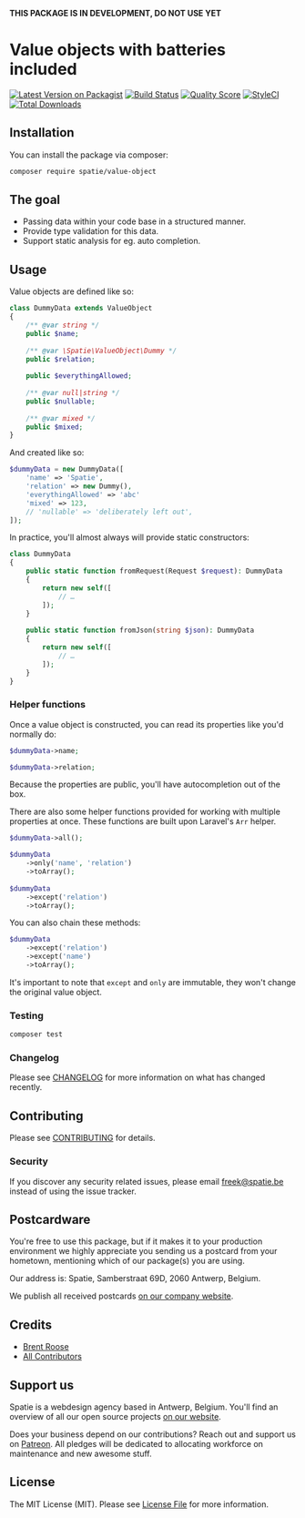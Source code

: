 **THIS PACKAGE IS IN DEVELOPMENT, DO NOT USE YET**

# Value objects with batteries included

[![Latest Version on Packagist](https://img.shields.io/packagist/v/spatie/value-object.svg?style=flat-square)](https://packagist.org/packages/spatie/value-object)
[![Build Status](https://img.shields.io/travis/spatie/value-object/master.svg?style=flat-square)](https://travis-ci.org/spatie/value-object)
[![Quality Score](https://img.shields.io/scrutinizer/g/spatie/value-object.svg?style=flat-square)](https://scrutinizer-ci.com/g/spatie/value-object)
[![StyleCI](https://github.styleci.io/repos/153632216/shield?branch=master)](https://github.styleci.io/repos/153632216)
[![Total Downloads](https://img.shields.io/packagist/dt/spatie/value-object.svg?style=flat-square)](https://packagist.org/packages/spatie/value-object)

## Installation

You can install the package via composer:

```bash
composer require spatie/value-object
```

## The goal

- Passing data within your code base in a structured manner.
- Provide type validation for this data.
- Support static analysis for eg. auto completion.

## Usage

Value objects are defined like so:

```php
class DummyData extends ValueObject
{
    /** @var string */
    public $name;
    
    /** @var \Spatie\ValueObject\Dummy */
    public $relation;
    
    public $everythingAllowed;
    
    /** @var null|string */
    public $nullable;
    
    /** @var mixed */
    public $mixed;
}
```

And created like so:

```php
$dummyData = new DummyData([
    'name' => 'Spatie',
    'relation' => new Dummy(),
    'everythingAllowed' => 'abc'
    'mixed' => 123,
    // 'nullable' => 'deliberately left out',
]);
```

In practice, you'll almost always will provide static constructors:

```php
class DummyData
{
    public static function fromRequest(Request $request): DummyData
    {
        return new self([
            // …
        ]);
    }
    
    public static function fromJson(string $json): DummyData
    {
        return new self([
            // …
        ]);
    }
}
```

### Helper functions

Once a value object is constructed, you can read its properties like you'd normally do:

```php
$dummyData->name;

$dummyData->relation;
```

Because the properties are public, you'll have autocompletion out of the box.

There are also some helper functions provided for working with multiple properties at once. 
These functions are built upon Laravel's `Arr` helper.

```php
$dummyData->all();

$dummyData
    ->only('name', 'relation')
    ->toArray();
    
$dummyData
    ->except('relation')
    ->toArray();
``` 

You can also chain these methods:

```php
$dummyData
    ->except('relation')
    ->except('name')
    ->toArray();
```

It's important to note that `except` and `only` are immutable, they won't change the original value object.

### Testing

``` bash
composer test
```

### Changelog

Please see [CHANGELOG](CHANGELOG.md) for more information on what has changed recently.

## Contributing

Please see [CONTRIBUTING](CONTRIBUTING.md) for details.

### Security

If you discover any security related issues, please email freek@spatie.be instead of using the issue tracker.

## Postcardware

You're free to use this package, but if it makes it to your production environment we highly appreciate you sending us a postcard from your hometown, mentioning which of our package(s) you are using.

Our address is: Spatie, Samberstraat 69D, 2060 Antwerp, Belgium.

We publish all received postcards [on our company website](https://spatie.be/en/opensource/postcards).

## Credits

- [Brent Roose](https://github.com/brentgd)
- [All Contributors](../../contributors)

## Support us

Spatie is a webdesign agency based in Antwerp, Belgium. You'll find an overview of all our open source projects [on our website](https://spatie.be/opensource).

Does your business depend on our contributions? Reach out and support us on [Patreon](https://www.patreon.com/spatie). 
All pledges will be dedicated to allocating workforce on maintenance and new awesome stuff.

## License

The MIT License (MIT). Please see [License File](LICENSE.md) for more information.
